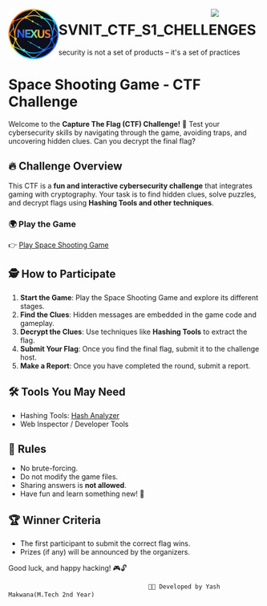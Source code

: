 <p>
  <img src="nexus.png" width="100" align="left">
  <img src="Light Blue Sci-Fi Futuristic Animated Logo (1).gif" width="100" align="right">
</p>


# SVNIT_CTF_S1_CHELLENGES
security is not a set of products – it's a set of practices

# Space Shooting Game - CTF Challenge

Welcome to the **Capture The Flag (CTF) Challenge!** 🚀
Test your cybersecurity skills by navigating through the game, avoiding traps, and uncovering hidden clues. Can you decrypt the final flag?

## 🔥 Challenge Overview
This CTF is a **fun and interactive cybersecurity challenge** that integrates gaming with cryptography. Your task is to find hidden clues, solve puzzles, and decrypt flags using **Hashing Tools and other techniques**.

### 🌍 Play the Game
👉 [Play Space Shooting Game](https://cybergyan25.github.io/SpaceShooting-Game/)

## 🕵️ How to Participate
1. **Start the Game**: Play the Space Shooting Game and explore its different stages.
2. **Find the Clues**: Hidden messages are embedded in the game code and gameplay.
3. **Decrypt the Clues**: Use techniques like **Hashing Tools** to extract the flag.
4. **Submit Your Flag**: Once you find the final flag, submit it to the challenge host.
5. **Make a Report**: Once you have  completed the round, submit a report.

## 🛠 Tools You May Need
- Hashing Tools: [Hash Analyzer](https://md5hashing.net/)
- Web Inspector / Developer Tools

## 🎯 Rules
- No brute-forcing.
- Do not modify the game files.
- Sharing answers is **not allowed**.
- Have fun and learn something new! 🚀

## 🏆 Winner Criteria
- The first participant to submit the correct flag wins.
- Prizes (if any) will be announced by the organizers.

Good luck, and happy hacking! 🎮🔓

                                           👨‍💻 Developed by Yash Makwana(M.Tech 2nd Year)
